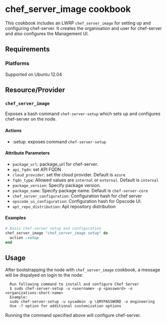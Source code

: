 # chef_server_image cookbook
This cookbook includes an LWRP `chef_server_image` for setting up and configuring chef-server. It creates the organisation and user for chef-server and also configures the Management UI.

Requirements
------------

### Platforms

Supported on Ubuntu 12.04

Resource/Provider
-----------------

### `chef_server_image`

Exposes a bash command `chef-server-setup` which sets up and configures chef-server on the node.

#### Actions

- :setup: exposes command `chef-server-setup`

#### Attribute Parameters

- `package_url`: package_url for chef-server.
- `api_fqdn`: set API FQDN
- `cloud_provider`: set the cloud provider. Default is `azure`
- `fqdn_type`: Allowed values are `internal` or `external`. Default is `internal`
- `package_version`: Specify package version.
- `package_name`: Specify package name. Default is `chef-server-core`
- `chef_server_configuration`: Configuration hash for chef server
- `opscode_ui_configuration`: Configuration hash for Opscode UI.
- `apt_repo_distribution`: Apt repository distribution

#### Examples

```ruby
# Basic chef-server setup and configuration
chef_server_image "chef_server_image setup" do
  action :setup
end
```

Usage
-----

After bootstrapping the node with `chef_server_image` cookbook, a message will be dispalyed on login to the node:

```
  Run following command to install and configure Chef Server
  $ sudo chef-server-setup -u <username> -p <password> -o <organizations-short-name>
  Example:
  sudo chef-server-setup -u sysadmin -p \$MYPASSWORD -o engineering
  Use -? option for additional customization options
```

Running the command specified above will configure chef-server.

